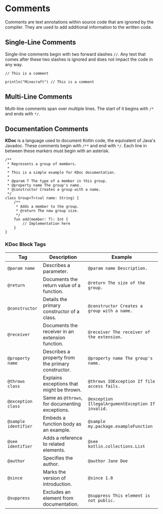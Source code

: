 # Comments
Comments are text annotations within source code that are ignored by the compiler. They are used to add additional information to the written code.

## Single-Line Comments
Single-line comments begin with two forward slashes `//`. Any text that comes after these two slashes is ignored and does not impact the code in any way.

`// This is a comment`

`println("Minecraft") // This is a comment`


## Multi-Line Comments
Multi-line comments span over multiple lines. The start of it begins with `/*` and ends with `*/`.

## Documentation Comments
**KDoc** is a language used to document Kotlin code, the equivalent of Java's Javadoc. These comments begin with `/**` and end with `*/`. Each line in between these markers must begin with an asterisk. 

```
/**
 * Represents a group of members.
 *
 * This is a simple example for KDoc documentation.
 *
 * @param T The type of a member in this group.
 * @property name The group's name.
 * @constructor Creates a group with a name.
 */
class Group<T>(val name: String) {
    /**
     * Adds a member to the group.
     * @return The new group size.
     */
    fun add(member: T): Int {
        // Implementation here
    }
}
```
### KDoc Block Tags
| **Tag**              | **Description**                                    | **Example**                                       |
|----------------------|----------------------------------------------------|---------------------------------------------------|
| `@param name`        | Describes a parameter.                             | `@param name Description.`                        |
| `@return`            | Documents the return value of a function.          | `@return The size of the group.`                  |
| `@constructor`       | Details the primary constructor of a class.        | `@constructor Creates a group with a name.`       |
| `@receiver`          | Documents the receiver in an extension function.   | `@receiver The receiver of the extension.`        |
| `@property name`     | Describes a property from the primary constructor. | `@property name The group's name.`                |
| `@throws class`      | Explains exceptions that might be thrown.          | `@throws IOException If file access fails.`       |
| `@exception class`   | Same as `@throws`, for documenting exceptions.     | `@exception IllegalArgumentException If invalid.` |
| `@sample identifier` | Embeds a function body as an example.              | `@sample my.package.exampleFunction`              |
| `@see identifier`    | Adds a reference to related elements.              | `@see kotlin.collections.List`                    |
| `@author`            | Specifies the author.                              | `@author Jane Doe`                                |
| `@since`             | Marks the version of introduction.                 | `@since 1.0`                                      |
| `@suppress`          | Excludes an element from documentation.            | `@suppress This element is not public.`           |